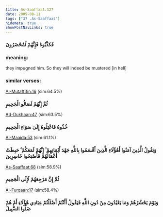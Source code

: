 ```yaml
---
title: As-Saaffaat:127
date: 2009-08-11
tags: ["37 .As-Saaffaat"]
hidemeta: true 
ShowPostNavLinks: true 
---
```

### فَكَذَّبُوهُ فَإِنَّهُمْ لَمُحْضَرُونَ
### meaning: 
they impugned him. So they will indeed be mustered [in hell]
### similar verses: 

[Al-Mutaffifin:16](/83/16) (sim:64.5%)

### ثُمَّ إِنَّهُمْ لَصَالُو الْجَحِيمِ

[Ad-Dukhaan:47](/44/47) (sim:63.5%)

### خُذُوهُ فَاعْتِلُوهُ إِلَىٰ سَوَاءِ الْجَحِيمِ

[Al-Maaida:53](/5/53) (sim:61.1%)

### وَيَقُولُ الَّذِينَ آمَنُوا أَهَٰؤُلَاءِ الَّذِينَ أَقْسَمُوا بِاللَّهِ جَهْدَ أَيْمَانِهِمْ ۙ إِنَّهُمْ لَمَعَكُمْ ۚ حَبِطَتْ أَعْمَالُهُمْ فَأَصْبَحُوا خَاسِرِينَ

[As-Saaffaat:68](/37/68) (sim:58.9%)

### ثُمَّ إِنَّ مَرْجِعَهُمْ لَإِلَى الْجَحِيمِ

[Al-Furqaan:17](/25/17) (sim:58.4%)

### وَيَوْمَ يَحْشُرُهُمْ وَمَا يَعْبُدُونَ مِنْ دُونِ اللَّهِ فَيَقُولُ أَأَنْتُمْ أَضْلَلْتُمْ عِبَادِي هَٰؤُلَاءِ أَمْ هُمْ ضَلُّوا السَّبِيلَ
